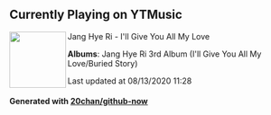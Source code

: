 ## Currently Playing on YTMusic

[<img align="left" width="100" src="https://lh3.googleusercontent.com/eIGJdFhwpSkfXuC9NF2EtbObtJNno299cxhqL5Ru7ajlEXwKa9vJuApzhV7r2kKXdC6Fk4JcCTfD54U">](https://music.youtube.com/channel/UCcZ9No71pKWWEcgsKcypHwg)

Jang Hye Ri - I'll Give You All My Love

**Albums**: Jang Hye Ri 3rd Album (I'll Give You All My Love/Buried Story)

Last updated at 08/13/2020 11:28

#### Generated with [20chan/github-now](https://github.com/20chan/github-now)


<!--
**20chan/20chan** is a ✨ _special_ ✨ repository because its `README.md` (this file) appears on your GitHub profile.

Here are some ideas to get you started:

- 🔭 I’m currently working on ...
- 🌱 I’m currently learning ...
- 👯 I’m looking to collaborate on ...
- 🤔 I’m looking for help with ...
- 💬 Ask me about ...
- 📫 How to reach me: ...
- 😄 Pronouns: ...
- ⚡ Fun fact: ...
-->
